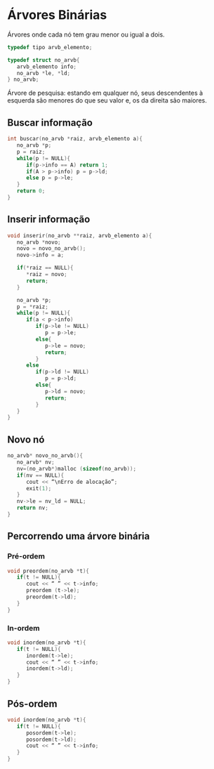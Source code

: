 # Árvores Binárias

Árvores onde cada nó tem grau menor ou igual a dois.

```cpp
typedef tipo arvb_elemento;

typedef struct no_arvb{
   arvb_elemento info;
   no_arvb *le, *ld;
} no_arvb;
```

Árvore de pesquisa: estando em qualquer nó, seus descendentes à esquerda são menores do que seu valor e, os da direita são maiores.

## Buscar informação

```cpp
int buscar(no_arvb *raiz, arvb_elemento a){
   no_arvb *p;
   p = raiz;
   while(p != NULL){
      if(p->info == A) return 1;
      if(A > p->info) p = p->ld;
      else p = p->le;
   }
   return 0;
}
```

## Inserir informação

```cpp
void inserir(no_arvb **raiz, arvb_elemento a){
   no_arvb *novo;
   novo = novo_no_arvb();
   novo->info = a;

   if(*raiz == NULL){
      *raiz = novo;
      return;
   }

   no_arvb *p;
   p = *raiz;
   while(p != NULL){
      if(a < p->info)
         if(p->le != NULL)
            p = p->le;
         else{
            p->le = novo;
            return;
         }
      else
         if(p->ld != NULL)
            p = p->ld;
         else{
            p->ld = novo;
            return;
         }
   }
}
```

## Novo nó

```cpp
no_arvb* novo_no_arvb(){
   no_arvb* nv;
   nv=(no_arvb*)malloc (sizeof(no_arvb));
   if(nv == NULL){
      cout << “\nErro de alocação”;
      exit(1);
   }
   nv->le = nv_ld = NULL;
   return nv;
}
```

## Percorrendo uma árvore binária

### Pré-ordem

```cpp
void preordem(no_arvb *t){
   if(t != NULL){
      cout << “ ” << t->info;
      preordem (t->le);
      preordem(t->ld);
   }
}
```

### In-ordem

```cpp
void inordem(no_arvb *t){
   if(t != NULL){
      inordem(t->le);
      cout << “ ” << t->info;
      inordem(t->ld);
   }
}
```

## Pós-ordem

```cpp
void inordem(no_arvb *t){
   if(t != NULL){
      posordem(t->le);
      posordem(t->ld);
      cout << “ ” << t->info;
   }
}
```
